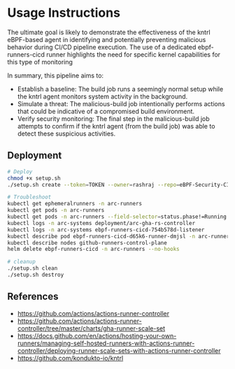 # Usage Instructions

The ultimate goal is likely to demonstrate the effectiveness of the kntrl eBPF-based agent in identifying and potentially preventing malicious behavior during CI/CD pipeline execution. The use of a dedicated ebpf-runners-cicd runner highlights the need for specific kernel capabilities for this type of monitoring

In summary, this pipeline aims to:

* Establish a baseline: The build job runs a seemingly normal setup while the kntrl agent monitors system activity in the background.
* Simulate a threat: The malicious-build job intentionally performs actions that could be indicative of a compromised build environment.
* Verify security monitoring: The final step in the malicious-build job attempts to confirm if the kntrl agent (from the build job) was able to detect these suspicious activities.

## Deployment

```sh
# Deploy
chmod +x setup.sh
./setup.sh create --token=TOKEN --owner=rashraj --repo=eBPF-Security-CI-CD-Agent --name=ebpf-runners-cicd

# Troubleshoot
kubectl get ephemeralrunners -n arc-runners
kubectl get pods -n arc-runners
kubectl get pods -n arc-runners --field-selector=status.phase!=Running
kubectl logs -n arc-systems deployment/arc-gha-rs-controller 
kubectl logs -n arc-systems ebpf-runners-cicd-754b578d-listener
kubectl describe pod ebpf-runners-cicd-d65k6-runner-dmjsl -n arc-runners
kubectl describe nodes github-runners-control-plane
helm delete ebpf-runners-cicd -n arc-runners --no-hooks

# cleanup
./setup.sh clean
./setup.sh destroy
```

## References

- https://github.com/actions/actions-runner-controller
- https://github.com/actions/actions-runner-controller/tree/master/charts/gha-runner-scale-set
- https://docs.github.com/en/actions/hosting-your-own-runners/managing-self-hosted-runners-with-actions-runner-controller/deploying-runner-scale-sets-with-actions-runner-controller
- https://github.com/kondukto-io/kntrl
